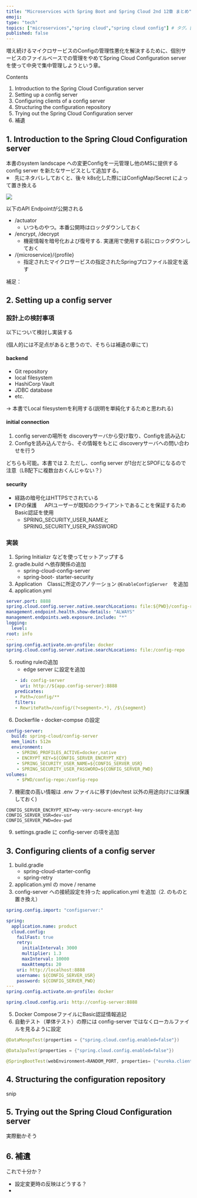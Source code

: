 ```yaml
---
title: "Microservices with Spring Boot and Spring Cloud 2nd 12章 まとめ"
emoji: 
type: "tech"
topics: ["microservices","spring cloud","spring cloud config"] # タグ。["markdown", "rust", "aws"]のように指定する
published: false
---
```


増え続けるマイクロサービスのConfigの管理性悪化を解決するために、個別サービスのファイルベースでの管理をやめてSpring Cloud Configuration server を使って中央で集中管理しようという章。

Contents
1. Introduction to the Spring Cloud Configuration server
1. Setting up a config server
1. Configuring clients of a config server
1. Structuring the configuration repository
1. Trying out the Spring Cloud Configuration server
1. 補遺

## 1. Introduction to the Spring Cloud Configuration server

本書のsystem landscape への変更Configを一元管理し他のMSに提供する config server を新たなサービスとして追加する。  
※　先にネタバレしておくと、後々 k8s化した際にはConfigMap/Secret によって置き換える

![](https://dz2cdn1.dzone.com/storage/temp/15084494-1629443126592.png)

以下のAPI Endpointが公開される
* /actuator
    * いつものやつ。本番公開時はロックダウンしておく
* /encrypt, /decrypt
    * 機密情報を暗号化および復号する. 実運用で使用する前にロックダウンしておく
* /{microservice}/{profile}
    * 指定されたマイクロサービスの指定されたSpringプロファイル設定を返す

補足：



## 2. Setting up a config server

### 設計上の検討事項

以下について検討し実装する

(個人的には不足点があると思うので、そちらは補遺の章にて)

#### backend

* Git repository
* local filesystem
* HashiCorp Vault
* JDBC database
* etc.

-> 本書でLocal filesystemを利用する(説明を単純化するためと思われる)

#### initial connection

1. config serverの場所を discoveryサーバから受け取り、Configを読み込む
1. Configを読み込んでから、その情報をもとに discoveryサーバへの問い合わせを行う

どちらも可能。本書では 2.  ただし、config server が1台だとSPOFになるので注意（LB配下に複数台おくんじゃない？）

#### security

* 経路の暗号化はHTTPSでされている
* EPの保護 　
APIユーザーが既知のクライアントであることを保証するためBasic認証を使用
   * SPRING_SECURITY_USER_NAMEとSPRING_SECURITY_USER_PASSWORD

### 実装

1. Spring Initializr などを使ってセットアップする
2. gradle.build へ依存関係の追加
   *  spring-cloud-config-server 
   *  spring-boot- starter-security
4. Application　Classに所定のアノテーション `@EnableConfigServer`　を追加
5. application.yml
```yaml
server.port: 8888
spring.cloud.config.server.native.searchLocations: file:${PWD}/config-repo
management.endpoint.health.show-details: "ALWAYS"
management.endpoints.web.exposure.include: "*"
logging:
  level:
root: info
---
spring.config.activate.on-profile: docker
spring.cloud.config.server.native.searchLocations: file:/config-repo
```
5. routing ruleの追加
   * edge server に設定を追加
   ```yaml
   - id: config-server
     uri: http://${app.config-server}:8888
   predicates:
   - Path=/config/**
   filters:
   - RewritePath=/config/(?<segment>.*), /$\{segment}
   ```
6. Dockerfile・docker-compse の設定
```yaml
config-server:
  build: spring-cloud/config-server
  mem_limit: 512m
  environment:
    - SPRING_PROFILES_ACTIVE=docker,native
    - ENCRYPT_KEY=${CONFIG_SERVER_ENCRYPT_KEY}
    - SPRING_SECURITY_USER_NAME=${CONFIG_SERVER_USR}
    - SPRING_SECURITY_USER_PASSWORD=${CONFIG_SERVER_PWD}
volumes:
    - $PWD/config-repo:/config-repo
```
7. 機密度の高い情報は .env ファイルに移す(dev/test 以外の用途向けには保護しておく)
```
CONFIG_SERVER_ENCRYPT_KEY=my-very-secure-encrypt-key
CONFIG_SERVER_USR=dev-usr
CONFIG_SERVER_PWD=dev-pwd
```
9. settings.gradle に config-server の項を追加


## 3. Configuring clients of a config server

1. build.gradle
   * spring-cloud-starter-config 
   * spring-retry 
2. application.yml の move / rename
3. config-server への接続設定を持った application.yml を追加（2. のものと置き換え）
```yaml
spring.config.import: "configserver:"

spring:
  application.name: product
  cloud.config:
    failFast: true
    retry:
      initialInterval: 3000
      multiplier: 1.3
      maxInterval: 10000
      maxAttempts: 20
    uri: http://localhost:8888
    username: ${CONFIG_SERVER_USR}
    password: ${CONFIG_SERVER_PWD}
---
spring.config.activate.on-profile: docker

spring.cloud.config.uri: http://config-server:8888
```
5. Docker ComposeファイルにBasic認証情報追記
6. 自動テスト（単体テスト）の際には config-server ではなくローカルファイルを見るように設定
```java
@DataMongoTest(properties = {"spring.cloud.config.enabled=false"})

@DataJpaTest(properties = {"spring.cloud.config.enabled=false"})

@SpringBootTest(webEnvironment=RANDOM_PORT, properties= {"eureka.client.enabled=false", "spring.cloud.config.enabled=false"})
```

## 4. Structuring the configuration repository

snip

## 5. Trying out the Spring Cloud Configuration server

実際動かそう


## 6. 補遺

これで十分か？

* 設定変更時の反映はどうする？
* 
